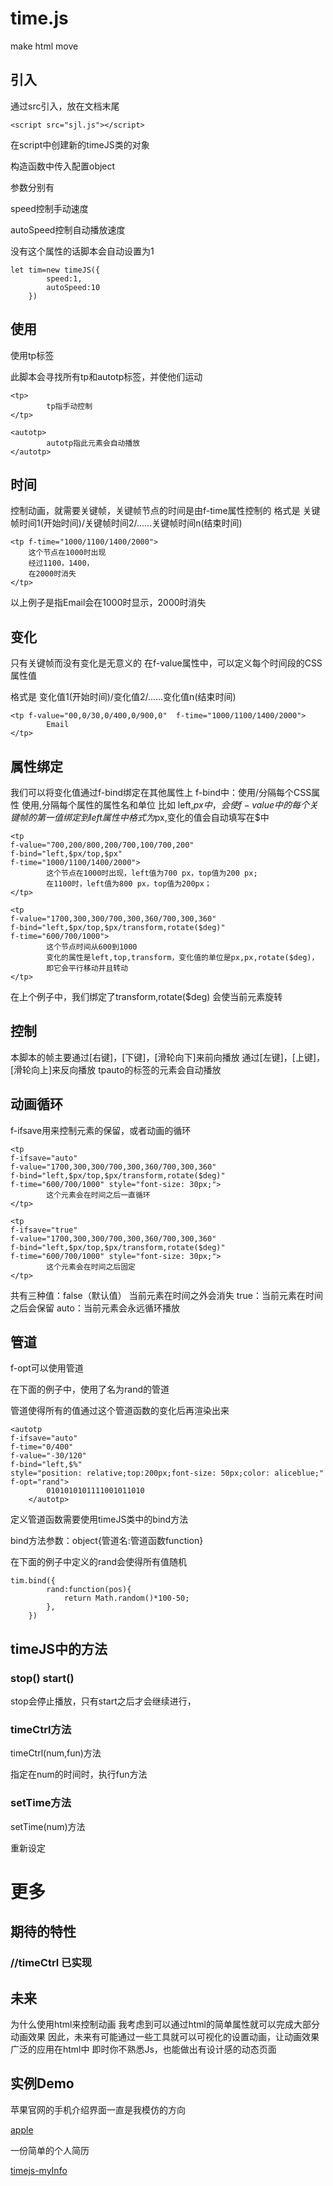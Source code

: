 # time.js
make html move


## 引入
通过src引入，放在文档末尾
```
<script src="sjl.js"></script>
```
在script中创建新的timeJS类的对象

构造函数中传入配置object

参数分别有

speed控制手动速度

autoSpeed控制自动播放速度

没有这个属性的话脚本会自动设置为1
```
let tim=new timeJS({
        speed:1,
        autoSpeed:10
    })
```

## 使用

使用tp标签

此脚本会寻找所有tp和autotp标签，并使他们运动

```
<tp>
        tp指手动控制
</tp>

<autotp>
        autotp指此元素会自动播放
</autotp>

```

## 时间
控制动画，就需要关键帧，关键帧节点的时间是由f-time属性控制的
格式是
关键帧时间1(开始时间)/关键帧时间2/......关键帧时间n(结束时间)
```
<tp f-time="1000/1100/1400/2000">
    这个节点在1000时出现
    经过1100，1400，
    在2000时消失
</tp>
```
以上例子是指Email会在1000时显示，2000时消失

## 变化
只有关键帧而没有变化是无意义的
在f-value属性中，可以定义每个时间段的CSS属性值

格式是
变化值1(开始时间)/变化值2/......变化值n(结束时间)
```
<tp f-value="00,0/30,0/400,0/900,0"  f-time="1000/1100/1400/2000">
        Email
</tp>
```

## 属性绑定
我们可以将变化值通过f-bind绑定在其他属性上
f-bind中：使用/分隔每个CSS属性
使用,分隔每个属性的属性名和单位
比如 left,$px中，会使f-value中的每个关键帧的第一值绑定到left属性中 格式为$px,变化的值会自动填写在$中
```
<tp  
f-value="700,200/800,200/700,100/700,200" 
f-bind="left,$px/top,$px" 
f-time="1000/1100/1400/2000">
        这个节点在1000时出现，left值为700 px，top值为200 px;
        在1100时，left值为800 px，top值为200px；
</tp>
```
```
<tp 
f-value="1700,300,300/700,300,360/700,300,360"
f-bind="left,$px/top,$px/transform,rotate($deg)" 
f-time="600/700/1000">
        这个节点时间从600到1000
        变化的属性是left,top,transform，变化值的单位是px,px,rotate($deg)，
        即它会平行移动并且转动
</tp>
   ```
在上个例子中，我们绑定了transform,rotate($deg) 会使当前元素旋转


## 控制
本脚本的帧主要通过[右键]，[下键]，[滑轮向下]来前向播放
通过[左键]，[上键]，[滑轮向上]来反向播放
tpauto的标签的元素会自动播放



## 动画循环
f-ifsave用来控制元素的保留，或者动画的循环
```
<tp  
f-ifsave="auto" 
f-value="1700,300,300/700,300,360/700,300,360"
f-bind="left,$px/top,$px/transform,rotate($deg)" 
f-time="600/700/1000" style="font-size: 30px;">
        这个元素会在时间之后一直循环
</tp>

<tp  
f-ifsave="true" 
f-value="1700,300,300/700,300,360/700,300,360"
f-bind="left,$px/top,$px/transform,rotate($deg)" 
f-time="600/700/1000" style="font-size: 30px;">
        这个元素会在时间之后固定
</tp>

```
共有三种值：false（默认值）
当前元素在时间之外会消失
true：当前元素在时间之后会保留
auto：当前元素会永远循环播放


## 管道

f-opt可以使用管道

在下面的例子中，使用了名为rand的管道

管道使得所有的值通过这个管道函数的变化后再渲染出来


```
<autotp 
f-ifsave="auto" 
f-time="0/400" 
f-value="-30/120" 
f-bind="left,$%" 
style="position: relative;top:200px;font-size: 50px;color: aliceblue;" 
f-opt="rand">
        0101010101111001011010
    </autotp>
```

定义管道函数需要使用timeJS类中的bind方法

bind方法参数：object{管道名:管道函数function}

在下面的例子中定义的rand会使得所有值随机

```
tim.bind({
        rand:function(pos){
            return Math.random()*100-50;
        },
    })
```

## timeJS中的方法

### stop() start()

stop会停止播放，只有start之后才会继续进行，

### timeCtrl方法

timeCtrl(num,fun)方法

指定在num的时间时，执行fun方法

### setTime方法

setTime(num)方法

重新设定


# 更多

## 期待的特性

### //timeCtrl 已实现

## 未来

为什么使用html来控制动画
我考虑到可以通过html的简单属性就可以完成大部分动画效果
因此，未来有可能通过一些工具就可以可视化的设置动画，让动画效果广泛的应用在html中
即时你不熟悉Js，也能做出有设计感的动态页面

## 实例Demo
苹果官网的手机介绍界面一直是我模仿的方向

[apple](http://superboom.club/apple/)


一份简单的个人简历

[timejs-myInfo](http://superboom.club/timejs-myinfo/)